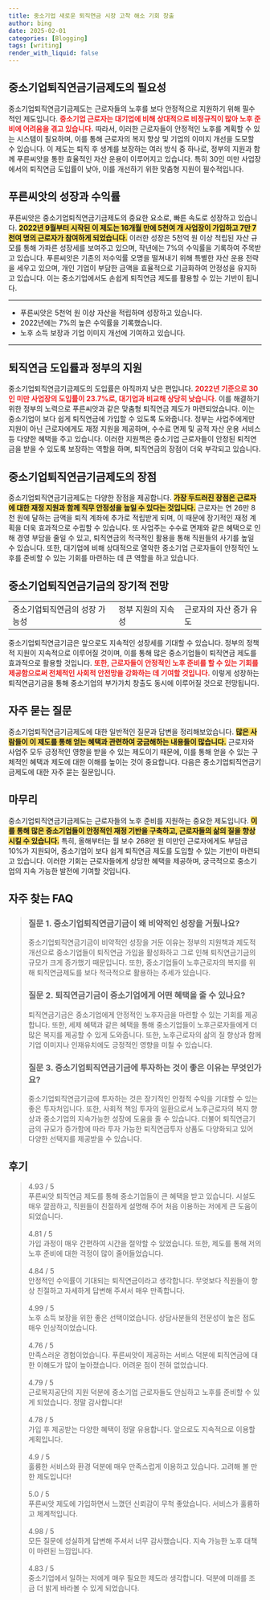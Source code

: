 ```yaml
---
title: 중소기업 새로운 퇴직연금 시장 고착 해소 기회 창출
author: bing
date: 2025-02-01
categories: [Blogging]
tags: [writing]
render_with_liquid: false
---
```



<h2 id='중소기업퇴직연금기금제도의 필요성'>중소기업퇴직연금기금제도의 필요성</h2>

<p>중소기업퇴직연금기금제도는 근로자들의 노후를 보다 안정적으로 지원하기 위해 필수적인 제도입니다. <b><span style="color: #ee2323;">중소기업 근로자는 대기업에 비해 상대적으로 비정규직이 많아 노후 준비에 어려움을 겪고 있습니다.</span></b> 따라서, 이러한 근로자들이 안정적인 노후를 계획할 수 있는 시스템이 필요하며, 이를 통해 근로자의 복지 향상 및 기업의 이미지 개선을 도모할 수 있습니다. 이 제도는 퇴직 후 생계를 보장하는 여러 방식 중 하나로, 정부의 지원과 함께 푸른씨앗을 통한 효율적인 자산 운용이 이루어지고 있습니다. 특히 30인 미만 사업장에서의 퇴직연금 도입률이 낮아, 이를 개선하기 위한 맞춤형 지원이 필수적입니다.</p>

<h2 id='푸른씨앗의 성장과 수익률'>푸른씨앗의 성장과 수익률</h2>

<p>푸른씨앗은 중소기업퇴직연금기금제도의 중요한 요소로, 빠른 속도로 성장하고 있습니다. <b><span style="background-color: #ffe066;">2022년 9월부터 시작된 이 제도는 16개월 만에 5천여 개 사업장이 가입하고 7만 7천여 명의 근로자가 참여하게 되었습니다.</span></b> 이러한 성장은 5천억 원 이상 적립된 자산 규모를 통해 가파른 성장세를 보여주고 있으며, 작년에는 7%의 수익률을 기록하여 주목받고 있습니다. 푸른씨앗은 기존의 저수익률 오명을 떨쳐내기 위해 특별한 자산 운용 전략을 세우고 있으며, 개인 기업이 부담한 금액을 효율적으로 기금화하여 안정성을 유지하고 있습니다. 이는 중소기업에서도 손쉽게 퇴직연금 제도를 활용할 수 있는 기반이 됩니다.</p>

<hr />

<ul>
    <li>푸른씨앗은 5천억 원 이상 자산을 적립하며 성장하고 있습니다.</li>
    <li>2022년에는 7%의 높은 수익률을 기록했습니다.</li>
    <li>노후 소득 보장과 기업 이미지 개선에 기여하고 있습니다.</li>
</ul>

<hr />

<h2 id='퇴직연금 도입률과 정부의 지원'>퇴직연금 도입률과 정부의 지원</h2>

<p>중소기업퇴직연금기금제도의 도입률은 아직까지 낮은 편입니다. <b><span style="color: #ee2323;">2022년 기준으로 30인 미만 사업장의 도입률이 23.7%로, 대기업과 비교해 상당히 낮습니다.</span></b> 이를 해결하기 위한 정부의 노력으로 푸른씨앗과 같은 맞춤형 퇴직연금 제도가 마련되었습니다. 이는 중소기업이 보다 쉽게 퇴직연금에 가입할 수 있도록 도와줍니다. 정부는 사업주에게만 지원이 아닌 근로자에게도 재정 지원을 제공하며, 수수료 면제 및 공적 자산 운용 서비스 등 다양한 혜택을 주고 있습니다. 이러한 지원책은 중소기업 근로자들이 안정된 퇴직연금을 받을 수 있도록 보장하는 역할을 하며, 퇴직연금의 장점이 더욱 부각되고 있습니다.</p>

<h2 id='중소기업퇴직연금기금제도의 장점'>중소기업퇴직연금기금제도의 장점</h2>

<p>중소기업퇴직연금기금제도는 다양한 장점을 제공합니다. <b><span style="background-color: #ffe066;">가장 두드러진 장점은 근로자에 대한 재정 지원과 함께 직무 안정성을 높일 수 있다는 것입니다.</span></b> 근로자는 연 26만 8천 원에 달하는 금액을 퇴직 계좌에 추가로 적립받게 되며, 이 때문에 장기적인 재정 계획을 더욱 효과적으로 수립할 수 있습니다. 또 사업주는 수수료 면제와 같은 혜택으로 인해 경영 부담을 줄일 수 있고, 퇴직연금의 적극적인 활용을 통해 직원들의 사기를 높일 수 있습니다. 또한, 대기업에 비해 상대적으로 열악한 중소기업 근로자들이 안정적인 노후를 준비할 수 있는 기회를 마련하는 데 큰 역할을 하고 있습니다.</p>

<h2 id='중소기업퇴직연금기금의 장기적 전망'>중소기업퇴직연금기금의 장기적 전망</h2>

<table>
    <tr>
        <td>중소기업퇴직연금의 성장 가능성</td>
        <td>정부 지원의 지속성</td>
        <td>근로자의 자산 증가 유도</td>
    </tr>
</table>

<p>중소기업퇴직연금기금은 앞으로도 지속적인 성장세를 기대할 수 있습니다. 정부의 정책적 지원이 지속적으로 이루어질 것이며, 이를 통해 많은 중소기업들이 퇴직연금 제도를 효과적으로 활용할 것입니다. <b><span style="color: #ee2323;">또한, 근로자들이 안정적인 노후 준비를 할 수 있는 기회를 제공함으로써 전체적인 사회적 안전망을 강화하는 데 기여할 것입니다.</span></b> 이렇게 성장하는 퇴직연금기금을 통해 중소기업의 부가가치 창출도 동시에 이루어질 것으로 전망됩니다.</p>

<h2 id='자주 묻는 질문'>자주 묻는 질문</h2>

<p>중소기업퇴직연금기금제도에 대한 일반적인 질문과 답변을 정리해보았습니다. <b><span style="background-color: #ffe066;">많은 사람들이 이 제도를 통해 얻는 혜택과 관련하여 궁금해하는 내용들이 많습니다.</span></b> 근로자와 사업주 모두 긍정적인 영향을 받을 수 있는 제도이기 때문에, 이를 통해 얻을 수 있는 구체적인 혜택과 제도에 대한 이해를 높이는 것이 중요합니다. 다음은 중소기업퇴직연금기금제도에 대한 자주 묻는 질문입니다.</p>

<h2 id='마무리'>마무리</h2>

<p>중소기업퇴직연금기금제도는 근로자들의 노후 준비를 지원하는 중요한 제도입니다. <b><span style="background-color: #ffe066;">이를 통해 많은 중소기업들이 안정적인 재정 기반을 구축하고, 근로자들의 삶의 질을 향상시킬 수 있습니다.</span></b> 특히, 올해부터는 월 보수 268만 원 미만인 근로자에게도 부담금 10%가 지원되어, 중소기업이 보다 쉽게 퇴직연금 제도를 도입할 수 있는 기반이 마련되고 있습니다. 이러한 기회는 근로자들에게 상당한 혜택을 제공하며, 궁극적으로 중소기업의 지속 가능한 발전에 기여할 것입니다.</p>


<h2 id='자주_찾는_FAQ'>자주 찾는 FAQ</h2>
<div itemscope="" itemtype="https://schema.org/FAQPage"> 
<blockquote> 
<div itemscope="" itemprop="mainEntity" itemtype="https://schema.org/Question"> 
<h3 itemprop="name">질문 1. 중소기업퇴직연금기금이 왜 비약적인 성장을 거뒀나요?</h3> 
<div itemscope="" itemprop="acceptedAnswer" itemtype="https://schema.org/Answer"> 
<span itemprop="text"> 
<p>중소기업퇴직연금기금이 비약적인 성장을 거둔 이유는 정부의 지원책과 제도적 개선으로 중소기업들이 퇴직연금 가입을 활성화하고 그로 인해 퇴직연금기금의 규모가 크게 증가했기 때문입니다. 또한, 중소기업들이 노후근로자의 복지를 위해 퇴직연금제도를 보다 적극적으로 활용하는 추세가 있습니다.</p> 
</span> 
</div> 
</div> 
<div itemscope="" itemprop="mainEntity" itemtype="https://schema.org/Question"> 
<h3 itemprop="name">질문 2. 퇴직연금기금이 중소기업에게 어떤 혜택을 줄 수 있나요?</h3> 
<div itemscope="" itemprop="acceptedAnswer" itemtype="https://schema.org/Answer"> 
<span itemprop="text"> 
<p>퇴직연금기금은 중소기업에게 안정적인 노후자금을 마련할 수 있는 기회를 제공합니다. 또한, 세제 혜택과 같은 혜택을 통해 중소기업들이 노후근로자들에게 더 많은 복지를 제공할 수 있게 도와줍니다. 또한, 노후근로자의 삶의 질 향상과 함께 기업 이미지나 인재유치에도 긍정적인 영향을 미칠 수 있습니다.</p> 
</span> 
</div> 
</div> 
<div itemscope="" itemprop="mainEntity" itemtype="https://schema.org/Question"> 
<h3 itemprop="name">질문 3. 중소기업퇴직연금기금에 투자하는 것이 좋은 이유는 무엇인가요?</h3> 
<div itemscope="" itemprop="acceptedAnswer" itemtype="https://schema.org/Answer"> 
<span itemprop="text"> 
<p>중소기업퇴직연금기금에 투자하는 것은 장기적인 안정적 수익을 기대할 수 있는 좋은 투자처입니다. 또한, 사회적 책임 투자의 일환으로서 노후근로자의 복지 향상과 중소기업의 지속가능한 성장에 도움을 줄 수 있습니다. 더불어 퇴직연금기금의 규모가 증가함에 따라 투자 가능한 퇴직연금투자 상품도 다양화되고 있어 다양한 선택지를 제공받을 수 있습니다.</p> 
</span> 
</div> 
</div> 
</blockquote> 
</div>
<h2 id='후기'>후기</h2>
<div itemscope itemtype="https://schema.org/Product">
  <blockquote>
  <div itemprop="review" itemscope itemtype="https://schema.org/Review">
      <div itemprop="reviewRating" itemscope itemtype="https://schema.org/Rating"> <span itemprop="ratingValue">4.93</span> / <span itemprop="bestRating">5</span> </div>
      <span itemprop="reviewBody">푸른씨앗 퇴직연금 제도를 통해 중소기업들이 큰 혜택을 받고 있습니다. 시설도 매우 깔끔하고, 직원들이 친절하게 설명해 주어 처음 이용하는 저에게 큰 도움이 되었습니다.</span>
  </div>
  <br>
  <div itemprop="review" itemscope itemtype="https://schema.org/Review">
      <div itemprop="reviewRating" itemscope itemtype="https://schema.org/Rating"> <span itemprop="ratingValue">4.81</span> / <span itemprop="bestRating">5</span> </div>
      <span itemprop="reviewBody">가입 과정이 매우 간편하여 시간을 절약할 수 있었습니다. 또한, 제도를 통해 저의 노후 준비에 대한 걱정이 많이 줄어들었습니다.</span>
  </div>
  <br>
  <div itemprop="review" itemscope itemtype="https://schema.org/Review">
      <div itemprop="reviewRating" itemscope itemtype="https://schema.org/Rating"> <span itemprop="ratingValue">4.84</span> / <span itemprop="bestRating">5</span> </div>
      <span itemprop="reviewBody">안정적인 수익률이 기대되는 퇴직연금이라고 생각합니다. 무엇보다 직원들이 항상 친절하고 자세하게 답변해 주셔서 매우 만족합니다.</span>
  </div>
  <br>
  <div itemprop="review" itemscope itemtype="https://schema.org/Review">
      <div itemprop="reviewRating" itemscope itemtype="https://schema.org/Rating"> <span itemprop="ratingValue">4.99</span> / <span itemprop="bestRating">5</span> </div>
      <span itemprop="reviewBody">노후 소득 보장을 위한 좋은 선택이었습니다. 상담사분들의 전문성이 높은 점도 매우 인상적이었습니다.</span>
  </div>
  <br>
  <div itemprop="review" itemscope itemtype="https://schema.org/Review">
      <div itemprop="reviewRating" itemscope itemtype="https://schema.org/Rating"> <span itemprop="ratingValue">4.76</span> / <span itemprop="bestRating">5</span> </div>
      <span itemprop="reviewBody">만족스러운 경험이었습니다. 푸른씨앗이 제공하는 서비스 덕분에 퇴직연금에 대한 이해도가 많이 높아졌습니다. 어려운 점이 전혀 없었습니다.</span>
  </div>
  <br>
  <div itemprop="review" itemscope itemtype="https://schema.org/Review">
      <div itemprop="reviewRating" itemscope itemtype="https://schema.org/Rating"> <span itemprop="ratingValue">4.79</span> / <span itemprop="bestRating">5</span> </div>
      <span itemprop="reviewBody">근로복지공단의 지원 덕분에 중소기업 근로자들도 안심하고 노후를 준비할 수 있게 되었습니다. 정말 감사합니다!</span>
  </div>
  <br>
  <div itemprop="review" itemscope itemtype="https://schema.org/Review">
      <div itemprop="reviewRating" itemscope itemtype="https://schema.org/Rating"> <span itemprop="ratingValue">4.78</span> / <span itemprop="bestRating">5</span> </div>
      <span itemprop="reviewBody">가입 후 제공받는 다양한 혜택이 정말 유용합니다. 앞으로도 지속적으로 이용할 계획입니다.</span>
  </div>
  <br>
  <div itemprop="review" itemscope itemtype="https://schema.org/Review">
      <div itemprop="reviewRating" itemscope itemtype="https://schema.org/Rating"> <span itemprop="ratingValue">4.9</span> / <span itemprop="bestRating">5</span> </div>
      <span itemprop="reviewBody">훌륭한 서비스와 환경 덕분에 매우 만족스럽게 이용하고 있습니다. 고려해 볼 만한 제도입니다!</span>
  </div>
  <br>
  <div itemprop="review" itemscope itemtype="https://schema.org/Review">
      <div itemprop="reviewRating" itemscope itemtype="https://schema.org/Rating"> <span itemprop="ratingValue">5.0</span> / <span itemprop="bestRating">5</span> </div>
      <span itemprop="reviewBody">푸른씨앗 제도에 가입하면서 느꼈던 신뢰감이 무척 좋았습니다. 서비스가 훌륭하고 체계적입니다.</span>
  </div>
  <br>
  <div itemprop="review" itemscope itemtype="https://schema.org/Review">
      <div itemprop="reviewRating" itemscope itemtype="https://schema.org/Rating"> <span itemprop="ratingValue">4.98</span> / <span itemprop="bestRating">5</span> </div>
      <span itemprop="reviewBody">모든 질문에 성실하게 답변해 주셔서 너무 감사했습니다. 지속 가능한 노후 대책이 마련된 느낌입니다.</span>
  </div>
  <br>
  <div itemprop="review" itemscope itemtype="https://schema.org/Review">
      <div itemprop="reviewRating" itemscope itemtype="https://schema.org/Rating"> <span itemprop="ratingValue">4.83</span> / <span itemprop="bestRating">5</span> </div>
      <span itemprop="reviewBody">중소기업에서 일하는 저에게 매우 필요한 제도라 생각합니다. 덕분에 미래를 조금 더 밝게 바라볼 수 있게 되었습니다.</span>
  </div>
  </blockquote>
</div>
